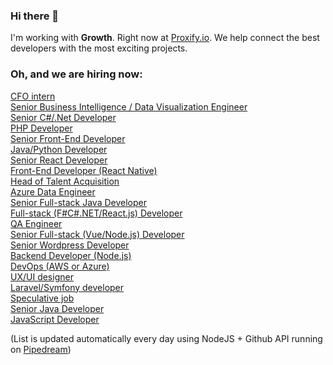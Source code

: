 ### Hi there 👋

I'm working with **Growth**. Right now at [Proxify.io](https://proxify.io/). We help connect the best developers with the most exciting projects. 

### Oh, and we are hiring now:

<!-- dev -->
[CFO intern](https://career.proxify.io/jobs/1014737?utm_source=gh_list) <br />[Senior Business Intelligence / Data Visualization Engineer](https://career.proxify.io/jobs/1013862?utm_source=gh_list) <br />[Senior C#/.Net Developer](https://career.proxify.io/jobs/1010238?utm_source=gh_list) <br />[PHP Developer](https://career.proxify.io/jobs/1009305?utm_source=gh_list) <br />[Senior Front-End Developer](https://career.proxify.io/jobs/1009113?utm_source=gh_list) <br />[Java/Python Developer](https://career.proxify.io/jobs/1008958?utm_source=gh_list) <br />[Senior React Developer](https://career.proxify.io/jobs/1007908?utm_source=gh_list) <br />[Front-End Developer (React Native)](https://career.proxify.io/jobs/1007907?utm_source=gh_list) <br />[Head of Talent Acquisition](https://career.proxify.io/jobs/992666?utm_source=gh_list) <br />[Azure Data Engineer](https://career.proxify.io/jobs/979962?utm_source=gh_list) <br />[Senior Full-stack Java Developer](https://career.proxify.io/jobs/966886?utm_source=gh_list) <br />[Full-stack (F#C#.NET/React.js) Developer](https://career.proxify.io/jobs/965302?utm_source=gh_list) <br />[QA Engineer](https://career.proxify.io/jobs/952691?utm_source=gh_list) <br />[Senior Full-stack (Vue/Node.js) Developer](https://career.proxify.io/jobs/937170?utm_source=gh_list) <br />[Senior Wordpress Developer](https://career.proxify.io/jobs/906284?utm_source=gh_list) <br />[Backend Developer (Node.js)](https://career.proxify.io/jobs/897078?utm_source=gh_list) <br />[DevOps (AWS or Azure)](https://career.proxify.io/jobs/884852?utm_source=gh_list) <br />[UX/UI designer](https://career.proxify.io/jobs/783497?utm_source=gh_list) <br />[Laravel/Symfony developer](https://career.proxify.io/jobs/294168?utm_source=gh_list) <br />[Speculative job](https://career.proxify.io/jobs/290430?utm_source=gh_list) <br />[Senior Java Developer](https://career.proxify.io/jobs/271850?utm_source=gh_list) <br />[JavaScript Developer](https://career.proxify.io/jobs/155255?utm_source=gh_list) <br />
<!-- devend -->

(List is updated automatically every day using NodeJS + Github API running on [Pipedream](https://github.com/PipedreamHQ))

